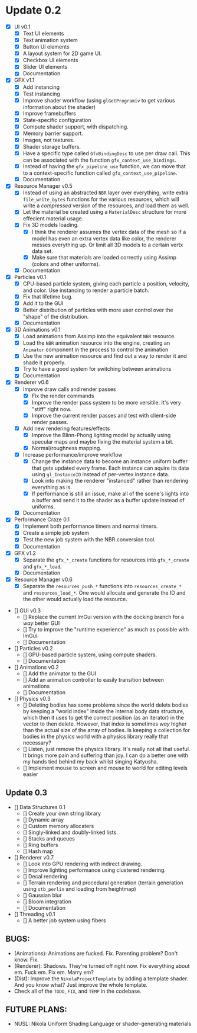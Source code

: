# Update 0.2
- [x] UI v0.1
    - [x] Text UI elements 
    - [x] Text animation system
    - [x] Button UI elements
    - [x] A layout system for 2D game UI.
    - [x] Checkbox UI elements 
    - [x] Slider UI elements
    - [x] Documentation
- [x] GFX v1.1 
    - [x] Add instancing
    - [x] Test instancing
    - [x] Improve shader workflow (using `glGetProgramiv` to get various information about the shader)
    - [x] Improve framebuffers
    - [x] State-specific configuration
    - [x] Compute shader support, with dispatching.
    - [x] Memory barrier support. 
    - [x] Images, not textures. 
    - [x] Shader storage buffers.
    - [x] Have a specific type called `GfxBindingDesc` to use per draw call. This can be associated with the function `gfx_context_use_bindings`.
    - [x] Instead of having the `gfx_pipeline_use` function, we can move that to a context-specific function called `gfx_context_use_pipeline`.
    - [x] Documentation
- [x] Resource Manager v0.5
    - [x] Instead of using an abstracted `NBR` layer over everything, write extra `file_write_bytes` functions for the various resources, which will write a _compressed_ version of the resources, and load them as well.
    - [x] Let the material be created using a `MaterialDesc` structure for more effecient material usage. 
    - [x] Fix 3D models loading. 
        - [x] I think the renderer assumes the vertex data of the mesh so if a model has even an extra vertex data like color, the renderer messes everything up. Or limit all 3D models to a certain vertx data set. 
        - [x] Make sure that materials are loaded correctly using Assimp (colors and other uniforms).
    - [x] Documentation
- [x] Particles v0.1 
    - [x] CPU-based particle system, giving each particle a position, velocity, and color. Use instancing to render a particle batch.
    - [x] Fix that lifetime bug.
    - [x] Add it to the GUI
    - [x] Better distribution of particles with more user control over the "shape" of the distribution.
    - [x] Documentation
- [x] 3D Animations v0.1
    - [x] Load animations from Assimp into the equivalent `NBR` resource.
    - [x] Load the `NBR` animation resource into the engine, creating an `Animator` component in the process to control the animation 
    - [x] Use the new animation resource and find out a way to render it and shade it properly.
    - [x] Try to have a good system for switching between animations
    - [x] Documentation
- [x] Renderer v0.6 
    - [x] Improve draw calls and render passes
        - [x] Fix the render commands
        - [x] Improve the render pass system to be more versitile. It's very "stiff" right now.
        - [x] Improve the current render passes and test with client-side render passes.
    - [x] Add new rendering features/effects 
        - [x] Improve the Blinn-Phong lighting model by actually using specular maps and maybe fixing the material system a bit. 
        - [x] Normal/roughness mapping.
    - [x] Increase performance/improve workflow
        - [x] Change the instance data to become an instance uniform buffer that gets updated every frame. Each instance can aquire its data using `gl_InstanceID` instead of per-vertex instance data.
        - [x] Look into making the renderer "instanced" rather than rendering everything as is.
        - [x] If performance is still an issue, make all of the scene's lights into a buffer and send it to the shader as a buffer update instead of uniforms.
    - [x] Documentation
- [x] Performance Craze 0.1 
    - [x] Implement both performance timers and normal timers.
    - [x] Create a simple job system 
    - [x] Test the new job system with the NBR conversion tool. 
    - [x] Documentation
- [x] GFX v1.2
    - [x] Separate the `gfx_*_create` functions for resources into `gfx_*_create` and `gfx_*_load`.  
    - [x] Documentation
- [x] Resource Manager v0.6
    - [x] Separate the `resources_push_*` functions into `resources_create_*` and `resources_load_*`. One would allocate and generate the ID and the other would actually load the resource.
- [] GUI v0.3
    - [] Replace the current ImGui version with the docking branch for a _way_ better GUI 
    - [] Try to improve the "runtime experience" as much as possible with ImGui.
    - [] Documentation
- [] Particles v0.2 
    - [] GPU-based particle system, using compute shaders.
    - [] Documentation
- [] Animations v0.2 
    - [] Add the animator to the GUI
    - [] Add an animation controller to easily transition between animations 
    - [] Documentation
- [] Physics v0.3
    - [] Deleting bodies has some problems since the world delets bodies by keeping a "world index" inside the internal body data structure, which then it uses to 
         get the correct position (as an iterator) in the vector to then delete. However, that index is sometimes _way_ higher than the actual size of the array of bodies. Is keeping a collection for bodies in the physics world 
         with a physics library really that necessary?
    - [] Listen, just remove the physics library. It's really not all that useful. It brings more pain and suffering than joy. I can do a better one with my hands tied behind my back whilst singing Katyusha. 
    - [] Implement mouse to screen and mouse to world for editing levels easier

## Update 0.3
- [] Data Structures 0.1 
    - [] Create your own string library 
    - [] Dynamic array 
    - [] Custom memory allocaters
    - [] Singly-linked and doubly-linked lists
    - [] Stacks and queues
    - [] Ring buffers
    - [] Hash map
- [] Renderer v0.7 
    - [] Look into GPU rendering with indirect drawing.
    - [] Improve lighting performance using clustered rendering.
    - [] Decal rendering 
    - [] Terrain rendering and procedural generation (terrain generation using `stb_perlin` and loading from heightmap)
    - [] Gaussian blur
    - [] Bloom integration 
    - [] Documentation
- [] Threading v0.1 
    - [] A better job system using fibers

## BUGS:
- (Animations): Animations are fucked. Fix. Parenting problem? Don't know. Fix.
- (Renderer): Shadows. They're turned off right now. Fix everything about em. Fuck em. Fix em. Marry em?
- (Dist): Improve the `NikolaProjectTemplate` by adding a template shader. And you know what? Just improve the whole template.
- Check all of the `TODO`, `FIX`, and `TEMP` in the codebase.

## FUTURE PLANS: 
- NUSL: Nikola Uniform Shading Language or shader-generating materials
